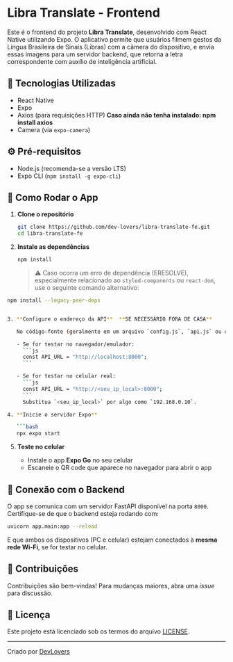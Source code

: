 # Libra Translate - Frontend

Este é o frontend do projeto **Libra Translate**, desenvolvido com React Native utilizando Expo. O aplicativo permite que usuários filmem gestos da Língua Brasileira de Sinais (Libras) com a câmera do dispositivo, e envia essas imagens para um servidor backend, que retorna a letra correspondente com auxílio de inteligência artificial.



## 🧪 Tecnologias Utilizadas

- React Native
- Expo
- Axios (para requisições HTTP)  **Caso ainda não tenha instalado: npm install axios**
- Camera (via `expo-camera`)

## ⚙️ Pré-requisitos

- Node.js (recomenda-se a versão LTS)
- Expo CLI (`npm install -g expo-cli`)

## 🚀 Como Rodar o App

1. **Clone o repositório**

   ```bash
   git clone https://github.com/dev-lovers/libra-translate-fe.git
   cd libra-translate-fe
   ```

2. **Instale as dependências**

   ```bash
   npm install
   ```

   > ⚠️ Caso ocorra um erro de dependência (ERESOLVE), especialmente relacionado ao `styled-components` ou `react-dom`, use o seguinte comando alternativo:

```bash
npm install --legacy-peer-deps


3. **Configure o endereço da API**  **SE NECESSÁRIO FORA DE CASA** 

   No código-fonte (geralmente em um arquivo `config.js`, `api.js` ou direto onde for feita a requisição), atualize a URL da API:

   - Se for testar no navegador/emulador:
     ```js
     const API_URL = "http://localhost:8000";
     ```

   - Se for testar no celular real:
     ```js
     const API_URL = "http://<seu_ip_local>:8000";
     ```
     Substitua `<seu_ip_local>` por algo como `192.168.0.10`.

4. **Inicie o servidor Expo**

   ```bash
   npx expo start
   ```

5. **Teste no celular**

   - Instale o app **Expo Go** no seu celular
   - Escaneie o QR code que aparece no navegador para abrir o app

## 📡 Conexão com o Backend

O app se comunica com um servidor FastAPI disponível na porta `8000`. Certifique-se de que o backend esteja rodando com:

```bash
uvicorn app.main:app --reload
```

E que ambos os dispositivos (PC e celular) estejam conectados à **mesma rede Wi-Fi**, se for testar no celular.

## 🤝 Contribuições

Contribuições são bem-vindas! Para mudanças maiores, abra uma *issue* para discussão.

## 📄 Licença

Este projeto está licenciado sob os termos do arquivo [LICENSE](LICENSE).

---

Criado por [DevLovers](https://github.com/dev-lovers)
